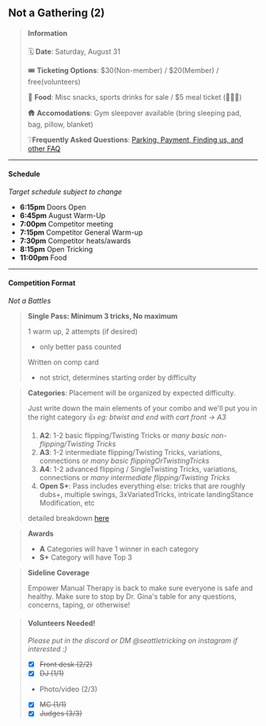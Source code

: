 ## Not a Gathering (2)

<!-- # Labor Day Mini -->

> #### Information
>
> 🗓️ **Date**: Saturday, August 31
>
> 🎟️ **Ticketing Options**: \$30(Non-member) / $20(Member) / free(volunteers)
>
> 🥔 **Food**: Misc snacks, sports drinks for sale / $5 meal ticket (🐖🥔🥦)
>
> 🛖 **Accomodations**: Gym sleepover available (bring sleeping pad, bag, pillow, blanket)
>
> ❔**Frequently Asked Questions**: [Parking, Payment, Finding us, and other FAQ](../faq.html)

---

#### Schedule

_Target schedule subject to change_

- **6:15pm** Doors Open
- **6:45pm** August Warm-Up
- **7:00pm** Competitor meeting
- **7:15pm** Competitor General Warm-up
- **7:30pm** Competitor heats/awards
- **8:15pm** Open Tricking
- **11:00pm** Food

---

#### Competition Format

_Not a Battles_

> **Single Pass: Minimum 3 tricks, No maximum**
>
> 1 warm up, 2 attempts (if desired)
>
> - only better pass counted
>
> Written on comp card
>
> - not strict, determines starting order by difficulty

> **Categories**: Placement will be organized by expected difficulty.
>
> Just write down the main elements of your combo and we'll put you in the right category 👍 _eg: btwist and end with cart front -> A3_
>
> 1. **A2**: 1-2 basic flipping/Twisting Tricks or _many basic non-flipping/Twisting Tricks_
> 2. **A3**: 1-2 intermediate flipping/Twisting Tricks, variations, connections or _many basic flippingOrTwistingTricks_
> 3. **A4**: 1-2 advanced flipping / SingleTwisting Tricks, variations, connections or _many intermediate flipping/Twisting Tricks_
> 4. **Open S+**: Pass includes everything else: tricks that are roughly dubs+, multiple swings, 3xVariatedTricks, intricate landingStance Modification, etc
>
> detailed breakdown [here](https://rythrojaofficial.github.io/curriculum/)

> **Awards**
>
> - **A** Categories will have 1 winner in each category
> - **S+** Category will have Top 3

> **Sideline Coverage**
>
> Empower Manual Therapy is back to make sure everyone is safe and healthy. Make sure to stop by Dr. Gina's table for any questions, concerns, taping, or otherwise!

> #### Volunteers Needed!
>
> _Please put in the discord or DM @seattletricking on instagram if interested :)_
>
> - [x] ~~Front desk (2/2)~~
> - [x] ~~DJ (1/1)~~
> - Photo/video (2/3)
> - [x] ~~MC (1/1)~~
> - [x] ~~Judges (3/3)~~
